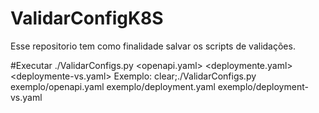 # ValidarConfigK8S
Esse repositorio tem como finalidade salvar os scripts de validações.

#Executar
./ValidarConfigs.py <openapi.yaml> <deploymente.yaml> <deploymente-vs.yaml>
Exemplo:
clear;./ValidarConfigs.py exemplo/openapi.yaml exemplo/deployment.yaml exemplo/deployment-vs.yaml
